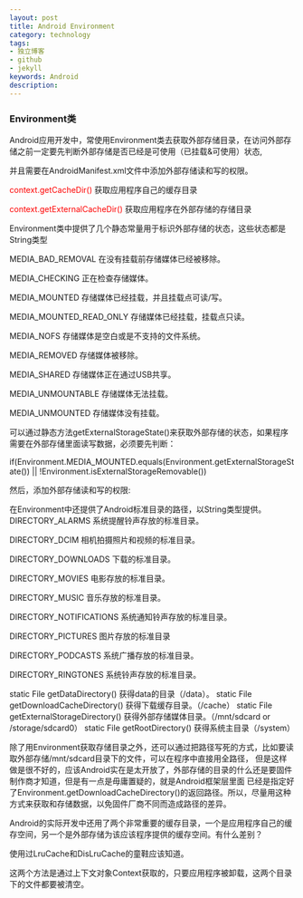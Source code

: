 ```yaml
---
layout: post
title: Android Environment
category: technology
tags:
- 独立博客
- github
- jekyll
keywords: Android
description: 
---
```


### Environment类



Android应用开发中，常使用Environment类去获取外部存储目录，在访问外部存储之前一定要先判断外部存储是否已经是可使用（已挂载&可使用）状态,

并且需要在AndroidManifest.xml文件中添加外部存储读和写的权限。

<font style="color:red">context.getCacheDir() </font>获取应用程序自己的缓存目录

<font style="color:red">context.getExternalCacheDir()  </font>获取应用程序在外部存储的存储目录

Environment类中提供了几个静态常量用于标识外部存储的状态，这些状态都是String类型

MEDIA_BAD_REMOVAL 在没有挂载前存储媒体已经被移除。

MEDIA_CHECKING 正在检查存储媒体。

MEDIA_MOUNTED 存储媒体已经挂载，并且挂载点可读/写。

MEDIA_MOUNTED_READ_ONLY 存储媒体已经挂载，挂载点只读。

MEDIA_NOFS 存储媒体是空白或是不支持的文件系统。

MEDIA_REMOVED 存储媒体被移除。

MEDIA_SHARED 存储媒体正在通过USB共享。

MEDIA_UNMOUNTABLE 存储媒体无法挂载。

MEDIA_UNMOUNTED 存储媒体没有挂载。

可以通过静态方法getExternalStorageState()来获取外部存储的状态，如果程序需要在外部存储里面读写数据，必须要先判断：

if(Environment.MEDIA_MOUNTED.equals(Environment.getExternalStorageState()) || !Environment.isExternalStorageRemovable())

然后，添加外部存储读和写的权限:

<uses-permission android:name="android.permission.READ_EXTERNAL_STORAGE">

<uses-permission android:name="android.permission.WRITE_EXTERNAL_STORAGE"></uses-permission></uses-permission>

在Environment中还提供了Android标准目录的路径，以String类型提供。
DIRECTORY_ALARMS 系统提醒铃声存放的标准目录。

DIRECTORY_DCIM 相机拍摄照片和视频的标准目录。

DIRECTORY_DOWNLOADS 下载的标准目录。

DIRECTORY_MOVIES 电影存放的标准目录。

DIRECTORY_MUSIC 音乐存放的标准目录。

DIRECTORY_NOTIFICATIONS 系统通知铃声存放的标准目录。

DIRECTORY_PICTURES 图片存放的标准目录

DIRECTORY_PODCASTS 系统广播存放的标准目录。

DIRECTORY_RINGTONES 系统铃声存放的标准目录。

static File getDataDirectory() 获得data的目录（/data）。
static File getDownloadCacheDirectory() 获得下载缓存目录。（/cache）
static File getExternalStorageDirectory() 获得外部存储媒体目录。（/mnt/sdcard or /storage/sdcard0）
static File getRootDirectory() 获得系统主目录（/system）

除了用Environment获取存储目录之外，还可以通过把路径写死的方式，比如要读取外部存储/mnt/sdcard目录下的文件，可以在程序中直接用全路径，
但是这样做是很不好的，应该Android实在是太开放了，外部存储的目录的什么还是要固件制作商才知道，但是有一点是毋庸置疑的，就是Android框架层里面
已经是指定好了Environment.getDownloadCacheDirectory()的返回路径。所以，尽量用这种方式来获取和存储数据，以免固件厂商不同而造成路径的差异。

Android的实际开发中还用了两个非常重要的缓存目录，一个是应用程序自己的缓存空间，另一个是外部存储为该应该程序提供的缓存空间。有什么差别？

使用过LruCache和DisLruCache的童鞋应该知道。

这两个方法是通过上下文对象Context获取的，只要应用程序被卸载，这两个目录下的文件都要被清空。



















